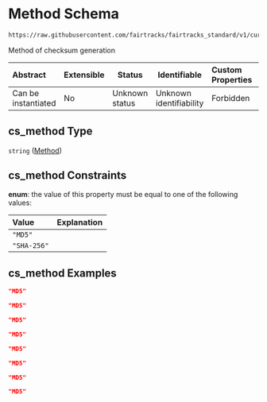 # Method Schema

```txt
https://raw.githubusercontent.com/fairtracks/fairtracks_standard/v1/current/json/schema/fairtracks_track.schema.json#/properties/checksum/properties/cs_method
```

Method of checksum generation


| Abstract            | Extensible | Status         | Identifiable            | Custom Properties | Additional Properties | Access Restrictions | Defined In                                                                                           |
| :------------------ | ---------- | -------------- | ----------------------- | :---------------- | --------------------- | ------------------- | ---------------------------------------------------------------------------------------------------- |
| Can be instantiated | No         | Unknown status | Unknown identifiability | Forbidden         | Allowed               | none                | [fairtracks_track.schema.json\*](../json/schema/fairtracks_track.schema.json "open original schema") |

## cs_method Type

`string` ([Method](fairtracks_track-properties-file-checksum-properties-method.md))

## cs_method Constraints

**enum**: the value of this property must be equal to one of the following values:

| Value       | Explanation |
| :---------- | ----------- |
| `"MD5"`     |             |
| `"SHA-256"` |             |

## cs_method Examples

```json
"MD5"
```

```json
"MD5"
```

```json
"MD5"
```

```json
"MD5"
```

```json
"MD5"
```

```json
"MD5"
```

```json
"MD5"
```

```json
"MD5"
```
